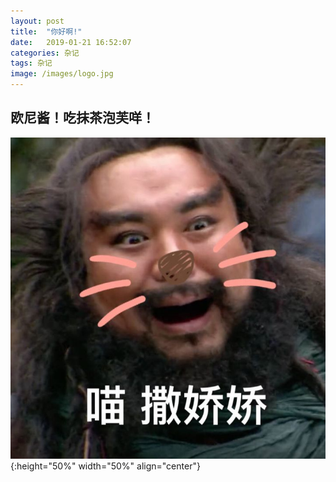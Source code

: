 ```yaml
---
layout: post
title:  "你好啊!"
date:   2019-01-21 16:52:07
categories: 杂记
tags: 杂记
image: /images/logo.jpg
---
```




## 欧尼酱！吃抹茶泡芙咩！

![Alt text](/images/nihaoaImg/01.jpg ){:height="50%" width="50%" align="center"}


